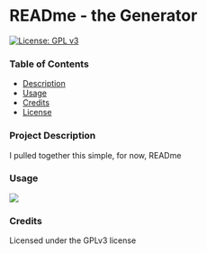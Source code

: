  # READme - the Generator
  [![License: GPL v3](https://img.shields.io/badge/License-GPLv3-blue.svg)](https://www.gnu.org/licenses/gpl-3.0)
  
  ### Table of Contents
  * [Description](#project-description) 
  * [Usage](#usage)
  * [Credits](#credits)
  * [License](#license)
  
  ### Project Description
  I pulled together this simple, for now, READme

  
  ### Usage
  <img src = "rovide a little feedback here and we'll take care of it!" >
  

  
  ### Credits

  
  Licensed under the GPLv3 license
